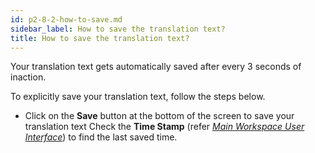 ```yaml
---
id: p2-8-2-how-to-save.md
sidebar_label: How to save the translation text?
title: How to save the translation text?
---
```


Your translation text gets automatically saved after every 3 seconds of inaction.

To explicitly save your translation text, follow the steps below.

-   Click on the **Save** button at the bottom of the screen to save your translation text
    Check the **Time Stamp** (refer [_Main Workspace User Interface_](../../Part-1/Getting-Started/Autographa-Live-User-Interface-Overview/p1-2-2-main-wrkspace-ui.mdx)) to find the last saved time.
